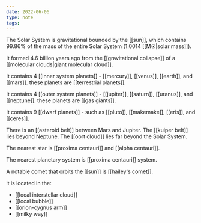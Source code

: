 ```yaml
---
date: 2022-06-06
type: note
tags: 
---
```


The Solar System is gravitational bounded by the [[sun]], which contains 99.86% of the mass of the entire Solar System (1.0014 [[M☉|solar mass]]).

It formed 4.6 billion years ago from the [[gravitational collapse]] of a [[molecular clouds|giant molecular cloud]].

It contains 4 [[inner system planets]] - [[mercury]], [[venus]], [[earth]], and [[mars]]. these planets are [[terrestrial planets]].

It contains 4 [[outer system planets]] - [[jupiter]], [[saturn]], [[uranus]], and [[neptune]]. these planets are [[gas giants]].

It contains 9 [[dwarf planets]] - such as [[pluto]], [[makemake]], [[eris]], and [[ceres]].

There is an [[asteroid belt]] between Mars and Jupiter. The [[kuiper belt]] lies beyond Neptune. The [[oort cloud]] lies far beyond the Solar System.

The nearest star is [[proxima centauri]] and [[alpha centauri]].

The nearest planetary system is [[proxima centauri]] system.

A notable comet that orbits the [[sun]] is [[hailey's comet]].

it is located in the:
- [[local interstellar cloud]]
- [[local bubble]]
- [[orion-cygnus arm]]
- [[milky way]]

